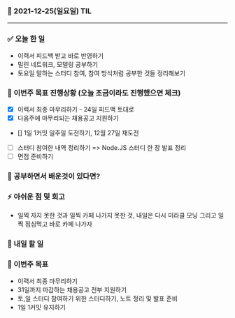 ### 📆 2021-12-25(일요일) TIL

---

### ✅ 오늘 한 일

- 이력서 피드백 받고 바로 반영하기
- 밀린 네트워크, 모델링 공부하기
- 토요일 말하는 스터디 참여, 참여 방식처럼 공부한 것들 정리해보기

### 🐎 이번주 목표 진행상황 (오늘 조금이라도 진행했으면 체크)

- [x] 이력서 최종 마무리하기 - 24일 피드백 토대로
- [x] 다음주에 마무리되는 채용공고 지원하기
- [] 1일 1커밋 일주일 도전하기, 12월 27일 재도전
- [ ] 스터디 참여한 내역 정리하기 => Node.JS 스터디 한 장 발표 정리
- [ ] 면접 준비하기

### 🤔 공부하면서 배운것이 있다면?

### ⚡ 아쉬운 점 및 회고

- 일찍 자지 못한 것과 일찍 카페 나가지 못한 것, 내일은 다시 미라클 모닝 그리고 일찍 점심먹고 바로 카페 나가자

### 🚀 내일 할 일

### 🎯 이번주 목표

- 이력서 최종 마무리하기
- 31일까지 마감하는 채용공고 전부 지원하기
- 토,일 스터디 참여하기 위한 스터디하기, 노트 정리 및 발표 준비
- 1일 1커밋 유지하기
